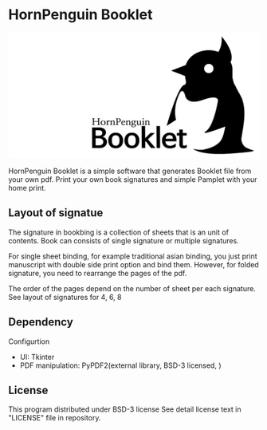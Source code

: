 # HornPenguin Booklet

![HornPenguinBooklet](Logo.svg)

HornPenguin Booklet is a simple software that generates Booklet file from your own pdf.
Print your own book signatures and simple Pamplet with your home print.

## Layout of signatue

The signature in bookbing is a collection of sheets that is an unit of contents.
Book can consists of single signature or multiple signatures. 

For single sheet binding, for example traditional asian binding, you just print manuscript with double side print option
and bind them. However, for folded signature, you need to rearrange the pages of the pdf.


The order of the pages depend on the number of sheet per each signature. 
See layout of signatures for 4, 6, 8


## Dependency

Configurtion

* UI: Tkinter
* PDF manipulation: PyPDF2(external library, BSD-3 licensed, )


## License

This program distributed under BSD-3 license
See detail license text in "LICENSE" file in repository.
